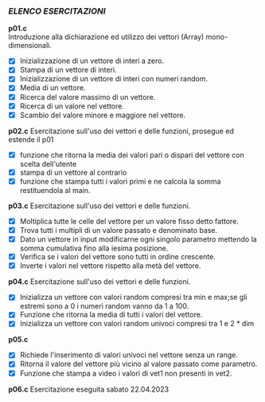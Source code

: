 ### *ELENCO ESERCITAZIONI*

**p01.c**  
Introduzione alla dichiarazione ed utilizzo dei vettori (Array) mono-dimensionali.
- [x] Inizializzazione di un vettore di interi a zero.
- [x] Stampa di un vettore di interi.
- [x] Inizializzazione di un vettore di interi con numeri random.
- [x] Media di un vettore.
- [x] Ricerca del valore massimo di un vettore.
- [x] Ricerca di un valore nel vettore.
- [x] Scambio del valore minore e maggiore nel vettore.

**p02.c**
Esercitazione sull'uso dei vettori e delle funzioni, prosegue ed estende il p01
- [x] funzione che ritorna la media dei valori pari o dispari del vettore con scelta dell'utente
- [x] stampa di un vettore al contrario
- [x] funzione che stampa tutti i valori primi e ne calcola la somma restituendola al main.

**p03.c**
Esercitazione sull'uso dei vettori e delle funzioni.
- [x] Moltiplica tutte le celle del vettore per un valore fisso detto fattore.
- [x] Trova tutti i multipli di un valore passato e denominato base.
- [x] Dato un vettore in input modificarne ogni singolo parametro mettendo la somma cumulativa fino alla iesima posizione.
- [x] Verifica se i valori del vettore sono tutti in ordine crescente.
- [x] Inverte i valori nel vettore rispetto alla metà del vettore.

**p04.c**
Esercitazione sull'uso dei vettori e delle funzioni.
- [x] Inizializza un vettore con valori random compresi tra min e max;se gli estremi sono a 0 i numeri random vanno da 1 a 100.
- [x] Funzione che ritorna la media di tutti i valori del vettore.
- [x] Inizializza un vettore con valori random univoci compresi tra 1 e 2 * dim

**p05.c**
- [x] Richiede l'inserimento di valori univoci nel vettore senza un range.
- [x] Ritorna il valore del vettore più vicino al valore passato come parametro.
- [x] Funzione che stampa a video i valori di vet1 non presenti in vet2.

**p06.c**
Esercitazione eseguita sabato 22.04.2023